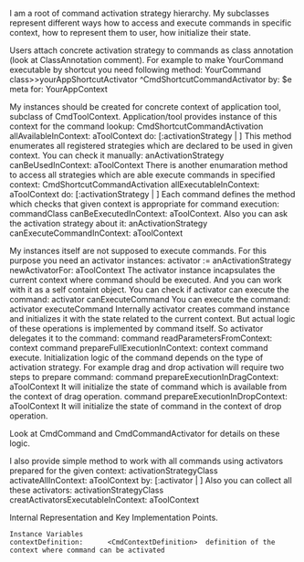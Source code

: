 I am a root of command activation strategy hierarchy. My subclasses represent different ways how to access and execute commands in specific context, how to represent them to user, how initialize their state.

Users attach concrete activation strategy to commands as class annotation (look at ClassAnnotation comment).
For example to make YourCommand executable by shortcut you need following method:
	YourCommand class>>yourAppShortcutActivator
		<classAnnotation>
		^CmdShortcutCommandActivator by: $e meta for: YourAppContext 

My instances should be created for concrete context of application tool, subclass of CmdToolContext. Application/tool provides instance of this context for the command lookup:
	CmdShortcutCommandActivation allAvailableInContext: aToolContext do: [:activationStrategy  | ]
This method enumerates all registered strategies which are declared to be used in given context. You can check it  manually: 
	anActivationStrategy canBeUsedInContext: aToolContext
There is another enumaration method to access all strategies which are able execute commands in specified context:
	CmdShortcutCommandActivation allExecutableInContext: aToolContext do: [:activationStrategy  | ]
Each command defines the method which checks that given context is appropriate for command execution:
	commandClass canBeExecutedInContext: aToolContext.
Also you can ask the activation strategy about it:
	anActivationStrategy canExecuteCommandInContext: aToolContext

My instances itself are not supposed to execute commands. For this purpose you  need an activator instances:
	activator := anActivationStrategy newActivatorFor: aToolContext
The activator instance incapsulates the current context where command should be executed. And you can work with it as a self containt object.
You can check if activator can execute the command:
	activator canExecuteCommand
You can execute the command:
	activator executeCommand
Internally activator creates command instance and initializes it with the state related to the current context. 
But actual logic of these operations is implemented by command itself. So activator delegates it to the command:
	command readParametersFromContext:  context 
	command prepareFullExecutionInContext: context
	command execute.
Initialization logic of the command depends on the type of activation strategy. For example drag and drop activation will require two steps to prepare command:
	command prepareExecutionInDragContext: aToolContext
It will initialize the state of command which is available from the context of drag operation.
	command prepareExecutionInDropContext: aToolContext
It will initialize the state of command in the context of drop operation.

Look at CmdCommand and CmdCommandActivator for details on these logic.

I also provide simple method to work with all commands using activators prepared for the given context:
	activationStrategyClass activateAllInContext: aToolContext by: [:activator | ]
Also you can collect all these activators:
	activationStrategyClass creatActivatorsExecutableInContext: aToolContext
	
Internal Representation and Key Implementation Points.

    Instance Variables
	contextDefinition:		<CmdContextDefinition>	definition of the context where command can be activated